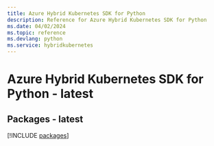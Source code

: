 ```yaml
---
title: Azure Hybrid Kubernetes SDK for Python
description: Reference for Azure Hybrid Kubernetes SDK for Python
ms.date: 04/02/2024
ms.topic: reference
ms.devlang: python
ms.service: hybridkubernetes
---
```

# Azure Hybrid Kubernetes SDK for Python - latest
## Packages - latest
[!INCLUDE [packages](hybrid-kubernetes-index.md)]